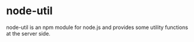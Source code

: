 node-util
=========

node-util is an npm module for node.js and provides some utility functions at the server side.

